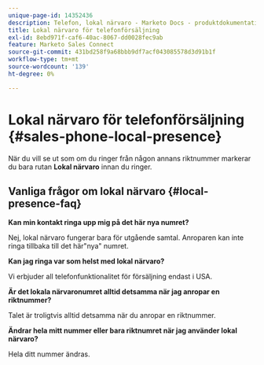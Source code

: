 ```yaml
---
unique-page-id: 14352436
description: Telefon, lokal närvaro - Marketo Docs - produktdokumentation
title: Lokal närvaro för telefonförsäljning
exl-id: 8ebd971f-caf6-40ac-8067-dd0028fec9ab
feature: Marketo Sales Connect
source-git-commit: 431bd258f9a68bbb9df7acf043085578d3d91b1f
workflow-type: tm+mt
source-wordcount: '139'
ht-degree: 0%

---
```


# Lokal närvaro för telefonförsäljning {#sales-phone-local-presence}

När du vill se ut som om du ringer från någon annans riktnummer markerar du bara rutan **Lokal närvaro** innan du ringer.

## Vanliga frågor om lokal närvaro {#local-presence-faq}

**Kan min kontakt ringa upp mig på det här nya numret?**

Nej, lokal närvaro fungerar bara för utgående samtal. Anroparen kan inte ringa tillbaka till det här&quot;nya&quot; numret.

**Kan jag ringa var som helst med lokal närvaro?**

Vi erbjuder all telefonfunktionalitet för försäljning endast i USA.

**Är det lokala närvaronumret alltid detsamma när jag anropar en riktnummer?**

Talet är troligtvis alltid detsamma när du anropar en riktnummer.

**Ändrar hela mitt nummer eller bara riktnumret när jag använder lokal närvaro?**

Hela ditt nummer ändras.
